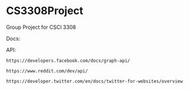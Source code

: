 # CS3308Project
Group Project for CSCI 3308

Docs:

  API:
  
    https://developers.facebook.com/docs/graph-api/

    https://www.reddit.com/dev/api/

    https://developer.twitter.com/en/docs/twitter-for-websites/overview
